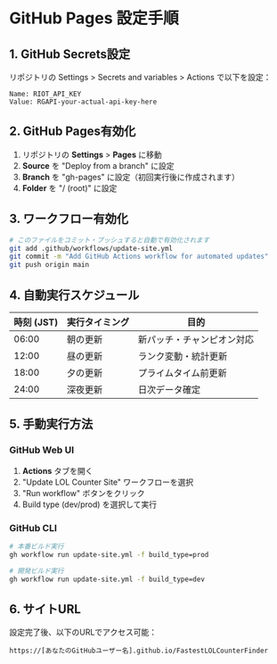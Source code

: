 # GitHub Pages 設定手順

## 1. GitHub Secrets設定

リポジトリの Settings > Secrets and variables > Actions で以下を設定：

```
Name: RIOT_API_KEY
Value: RGAPI-your-actual-api-key-here
```

## 2. GitHub Pages有効化

1. リポジトリの **Settings** > **Pages** に移動
2. **Source** を "Deploy from a branch" に設定
3. **Branch** を "gh-pages" に設定（初回実行後に作成されます）
4. **Folder** を "/ (root)" に設定

## 3. ワークフロー有効化

```bash
# このファイルをコミット・プッシュすると自動で有効化されます
git add .github/workflows/update-site.yml
git commit -m "Add GitHub Actions workflow for automated updates"
git push origin main
```

## 4. 自動実行スケジュール

| 時刻 (JST) | 実行タイミング | 目的 |
|------------|----------------|------|
| 06:00 | 朝の更新 | 新パッチ・チャンピオン対応 |
| 12:00 | 昼の更新 | ランク変動・統計更新 |
| 18:00 | 夕の更新 | プライムタイム前更新 |
| 24:00 | 深夜更新 | 日次データ確定 |

## 5. 手動実行方法

### GitHub Web UI
1. **Actions** タブを開く
2. "Update LOL Counter Site" ワークフローを選択
3. "Run workflow" ボタンをクリック
4. Build type (dev/prod) を選択して実行

### GitHub CLI
```bash
# 本番ビルド実行
gh workflow run update-site.yml -f build_type=prod

# 開発ビルド実行  
gh workflow run update-site.yml -f build_type=dev
```

## 6. サイトURL

設定完了後、以下のURLでアクセス可能：
```
https://[あなたのGitHubユーザー名].github.io/FastestLOLCounterFinder
```